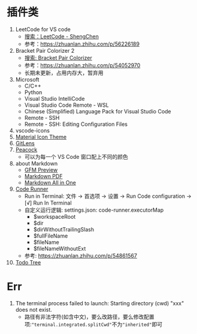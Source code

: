# 插件类
1. LeetCode for VS code
    + [搜索：LeetCode - ShengChen](https://marketplace.visualstudio.com/items?itemName=shengchen.vscode-leetcode)
    + 参考：https://zhuanlan.zhihu.com/p/56226189
2. Bracket Pair Colorizer 2
    + [搜索: Bracket Pair Colorizer](https://marketplace.visualstudio.com/items?itemName=CoenraadS.bracket-pair-colorizer-2)
    + 参考：https://zhuanlan.zhihu.com/p/54052970
    + 长期未更新，占用内存大，暂弃用
3. Microsoft
    + C/C++
    + Python
    + Visual Studio IntelliCode
    + Visual Studio Code Remote - WSL
    + Chinese (Simplified) Language Pack for Visual Studio Code
    + Remote - SSH
    + Remote - SSH: Editing Configuration Files
4. vscode-icons
5. [Material Icon Theme](https://marketplace.visualstudio.com/items?itemName=PKief.material-icon-theme)
6. [GitLens](https://marketplace.visualstudio.com/items?itemName=eamodio.gitlens)
7. [Peacock](https://marketplace.visualstudio.com/items?itemName=johnpapa.vscode-peacock)
    + 可以为每一个 VS Code 窗口配上不同的颜色
8. about Markdown
    + [GFM Preview](https://marketplace.visualstudio.com/items?itemName=tomoki1207.vscode-gfm-preview)
    + [Markdown PDF](https://marketplace.visualstudio.com/items?itemName=yzane.markdown-pdf)
    + [Markdown All in One](https://marketplace.visualstudio.com/items?itemName=yzhang.markdown-all-in-one)
9. [Code Runner](https://marketplace.visualstudio.com/items?itemName=formulahendry.code-runner)
    + Run in Terminal: 文件 -> 首选项 -> 设置 -> Run Code configuration -> [√] Run In Terminal
    + 自定义运行逻辑: settings.json: code-runner.executorMap
        - $workspaceRoot
        - $dir
        - $dirWithoutTrailingSlash
        - $fullFileName
        - $fileName
        - $fileNameWithoutExt 
    + 参考: https://zhuanlan.zhihu.com/p/54861567
10. [Todo Tree](https://marketplace.visualstudio.com/items?itemName=Gruntfuggly.todo-tree)

# Err
1. The terminal process failed to launch: Starting directory (cwd) "xxx" does not exist.
    + 路径有非法字符(如含中文)，要么改路径，要么修改配置项:`"terminal.integrated.splitCwd"`不为`"inherited"`即可
